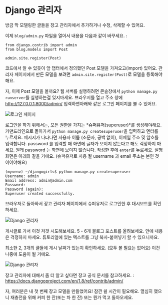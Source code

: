 # Django 관리자

방금 막 모델링한 글들을 장고 관리자에서 추가하거나 수정, 삭제할 수 있어요.

이제 `blog/admin.py` 파일을 열어서 내용을 다음과 같이 바꾸세요. :

    from django.contrib import admin
    from blog.models import Post

    admin.site.register(Post)

코드에서 알 수 있듯이 앞 챕터에서 정의했던 Post 모델을 가져오고(import) 있어요. 관리자 페이지에서 만든 모델을 보려면 `admin.site.register(Post)`로 모델을 등록해야해요.

자, 이제 Post 모델을 볼까요? 웹 서버를 실행하려면 콘솔창에서 `python manage.py runserver`를 실행하는걸 잊지마세요. 브라우저를 열고 주소 창에 http://127.0.0.1:8000/admin/ 입력하면아래와 같은 로그인 페이지를 볼 수 있어요.

![로그인 페이지][1]

 [1]: images/login_page2.png

로그인을 하기 위해서는, 모든 권한을 가지는 *슈퍼유저(superuser)*를 생성해야해요. 커맨드라인으로 돌아가서 `python manage.py createsuperuser`을 입력하고 엔터를 누르세요. 메시지가 나타나면 사용자 이름 (소문자, 공백 없이), 이메일 주소 및 암호를 입력합니다. password 를 입력할 때 화면에 글자가 보이지 않는다고 해도 걱정하지 마세요. 원래 password 는 화면에 보이지 않습니다. 작성한 후에 `enter`를 누르세요. 실행화면은 아래와 같을 거에요. (슈퍼유저로 사용 될 username 과 email 주소는 본인 것이어야해요)

    (myvenv) ~/djangogirls$ python manage.py createsuperuser
    Username: admin
    Email address: admin@admin.com
    Password:
    Password (again):
    Superuser created successfully.


브라우저로 돌아와서 장고 관리자 페이지에서 슈퍼유저로 로그인한 후 대시보드를 확인하세요.

![Django 관리자][2]

 [2]: images/django_admin3.png

게시글로 가서 이것 저것 시도해보세요. 5 - 6개 블로그 포스트를 올려보세요. 안에 내용은 걱정하지 마세요. 튜토리얼에 있는 텍스트를 그냥 복사-붙여넣기 할 수 있으니까요.

최소한 2, 3개의 글들에 게시 날짜가 있는지 확인하세요. (모두 볼 필요는 없어요) 이건 나중에 도움이 될 거에요.

![Django 관리자][3]

 [3]: images/edit_post3.png

장고 관리자에 대해서 좀 더 알고 싶다면 장고 공식 문서를 참고하세요. : https://docs.djangoproject.com/en/1.8/ref/contrib/admin/

자, 여러분은 내 첫 번째 장고 모델을 만들었어요! 잠깐 쉴 시간이 필요해요. 열심히 했으니 재충전을 위해 커피 한 잔(또는 차 한 잔) 또는 뭔가 먹고 돌아오세요.
